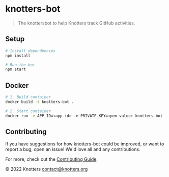 # knotters-bot

> The knottersbot to help Knotters track GitHub activities.

## Setup

```sh
# Install dependencies
npm install

# Run the bot
npm start
```

## Docker

```sh
# 1. Build container
docker build -t knotters-bot .

# 2. Start container
docker run -e APP_ID=<app-id> -e PRIVATE_KEY=<pem-value> knotters-bot
```

## Contributing

If you have suggestions for how knotters-bot could be improved, or want to report a bug, open an issue! We'd love all and any contributions.

For more, check out the [Contributing Guide](CONTRIBUTING.md).

© 2022 Knotters <contact@knotters.org>
